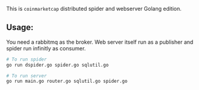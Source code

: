 This is `coinmarketcap` distributed spider and webserver Golang edition.


## Usage:

You need a rabbitmq as the broker. Web server itself run as a publisher and spider run infinitly as consumer.

```bash
# To run spider
go run dspider.go spider.go sqlutil.go
```

```bash
# To run server
go run main.go router.go sqlutil.go spider.go
```

